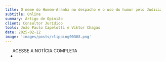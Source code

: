 ```yaml
---
title: O meme do Homem-Aranha no despacho e o uso do humor pelo Judiciário
subtitle: Online
summary: Artigo de Opinião
client: Consultor Jurídico
tools: João Paulo Capelotti e Viktor Chagas
date: 2025-02-12
image: 'images/posts/clipping00308.png'
---
```


<div class="post__share"><ul class="share__list list-reset">ACESSE A NOTÍCIA COMPLETA<li class="share__item" style="margin-left: 10px"><a class="share__link share__facebook" style="background: #fa5657" href=https://www.conjur.com.br/2025-fev-12/o-meme-do-homem-aranha-no-despacho-e-o-uso-do-humor-pelo-judiciario/
onclick=window.open(this.href, 'pop-up', 'left=20,top=20,width=500,height=500,toolbar=1,resizable=0'); return false;" title="Link" rel="nofolow"><i class="fa-solid fa-link"></i></a></li></ul></div>
<!-- <div class="gallery-box"><div class="gallery"><img src="/clipping/images/example-1.jpg" loading="lazy" alt="Project"><img src="/clipping/images/example-2.jpg" loading="lazy" alt="Project"></div><em>Gallery / <a href="https://www.freepik.com/" target="_blank">Freepic</a></em></div> -->
